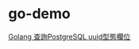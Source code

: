 # go-demo
[Golang 查詢PostgreSQL uuid型態欄位](https://matthung0807.blogspot.com/2021/12/query-postgresql-uuid-type-column.html)
